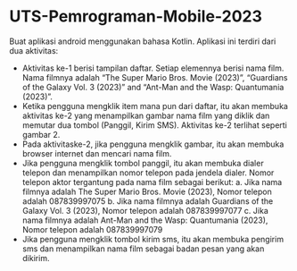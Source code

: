 # UTS-Pemrograman-Mobile-2023
Buat aplikasi android menggunakan bahasa Kotlin. Aplikasi ini terdiri dari dua aktivitas:
- Aktivitas ke-1 berisi tampilan daftar. Setiap elemennya berisi nama film. Nama filmnya adalah “The Super Mario Bros. Movie (2023)”, “Guardians of the Galaxy Vol. 3 (2023)” and “Ant-Man and the Wasp: Quantumania (2023)”.
- Ketika pengguna mengklik item mana pun dari daftar, itu akan membuka aktivitas ke-2 yang menampilkan gambar nama film yang diklik dan memutar dua tombol (Panggil, Kirim SMS). Aktivitas ke-2 terlihat seperti gambar 2.
- Pada aktivitaske-2, jika pengguna mengklik gambar, itu akan membuka browser internet dan mencari nama film.
- Jika pengguna mengklik tombol panggil, itu akan membuka dialer telepon dan menampilkan nomor telepon pada jendela dialer. Nomor telepon aktor tergantung pada nama film sebagai berikut:
a. Jika nama filmnya adalah The Super Mario Bros. Movie (2023), Nomor telepon adalah 087839997075
b. Jika nama filmnya adalah Guardians of the Galaxy Vol. 3 (2023), Nomor telepon adalah 087839997077
c. Jika nama filmnya adalah Ant-Man and the Wasp: Quantumania (2023), Nomor telepon adalah 087839997079
- Jika pengguna mengklik tombol kirim sms, itu akan membuka pengirim sms dan menampilkan nama film sebagai badan pesan yang akan dikirim.

